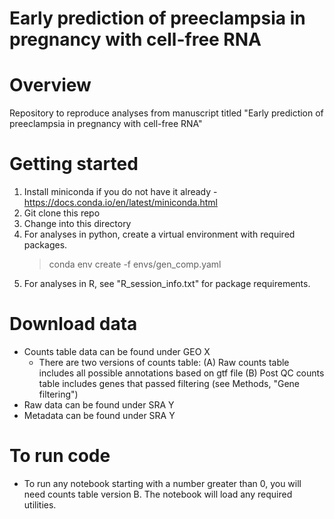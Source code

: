 # Early prediction of preeclampsia in pregnancy with cell-free RNA

# Overview
Repository to reproduce analyses from manuscript titled "Early prediction of preeclampsia in pregnancy with cell-free RNA"

# Getting started

1. Install miniconda if you do not have it already - https://docs.conda.io/en/latest/miniconda.html
2. Git clone this repo
3. Change into this directory
4. For analyses in python, create a virtual environment with required packages. 
	> conda env create -f envs/gen_comp.yaml 
5. For analyses in R, see "R_session_info.txt" for package requirements.

# Download data

* Counts table data can be found under GEO X 
	* There are two versions of counts table:
		(A) Raw counts table includes all possible annotations based on gtf file
		(B) Post QC counts table includes genes that passed filtering (see Methods, "Gene filtering")
* Raw data can be found under SRA Y
* Metadata can be found under SRA Y

# To run code

* To run any notebook starting with a number greater than 0, you will need counts table version B. The notebook will load any required utilities. 
